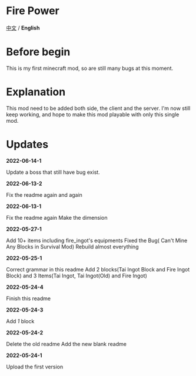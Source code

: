 # Fire Power

[中文](https://github.com/Casper233/Fire_Power/blob/master/readme.md) / **English**

# Before begin

This is my first minecraft mod,
so are still many bugs at this moment.

# Explanation

This mod need to be added both side, the client and the server.
I'm now still keep working, and hope to make this mod playable with only this single mod.

# Updates

**2022-06-14-1**

Update a boss that still have bug exist.

**2022-06-13-2**

Fix the readme again and again

**2022-06-13-1**

Fix the readme again
Make the dimension

**2022-05-27-1**

Add 10+ items including fire_ingot's equipments
Fixed the Bug( Can't Mine Any Blocks in Survival Mod)
Rebuild almost everything

**2022-05-25-1**

Correct grammar in this readme
Add 2 blocks(Tai Ingot Block and Fire Ingot Block) and 3 Items(Tai Ingot, Tai Ingot(Old) and Fire Ingot)

**2022-05-24-4**

Finish this readme

**2022-05-24-3**

Add *1* block

**2022-05-24-2**

Delete the old readme
Add the new blank readme

**2022-05-24-1**

Upload the first version
